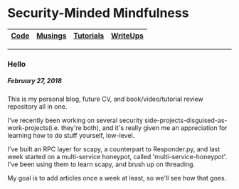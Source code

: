 # Security-Minded Mindfulness

[Code]() | [Musings]() | [Tutorials]() | [WriteUps]()
--- | --- | --- | ---

----
### Hello
##### February 27, 2018

This is my personal blog, future CV, and book/video/tutorial review repository all in one. 

I've recently been working on several security side-projects-disguised-as-work-projects(i.e. they're both), and it's really given me an appreciation for learning how to do stuff yourself, low-level.

I've built an RPC layer for scapy, a counterpart to Responder.py, and last week started on a multi-service honeypot, called 'multi-service-honeypot'. I've been using them to learn scapy, and brush up on threading.

My goal is to add articles once a week at least, so we'll see how that goes.

